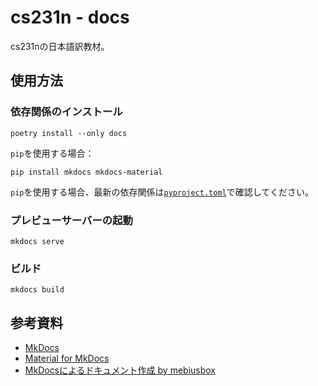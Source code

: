 # cs231n - docs

cs231nの日本語訳教材。

## 使用方法

### 依存関係のインストール

```shell
poetry install --only docs
```

`pip`を使用する場合：

```shell
pip install mkdocs mkdocs-material
```

`pip`を使用する場合、最新の依存関係は[`pyproject.toml`](https://github.com/tpu-dsg/cs231n/blob/main/pyproject.toml)で確認してください。

### プレビューサーバーの起動

```shell
mkdocs serve
```

### ビルド

```shell
mkdocs build
```

## 参考資料

- [MkDocs](https://www.mkdocs.org/)
- [Material for MkDocs](https://squidfunk.github.io/mkdocs-material/)
- [MkDocsによるドキュメント作成 by mebiusbox](https://zenn.dev/mebiusbox/articles/81d977a72cee01)